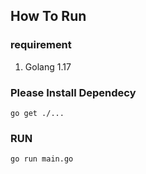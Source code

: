 ## How To Run

### requirement
1. Golang 1.17  

### Please Install Dependecy

```go get ./...```

### RUN

```go run main.go```